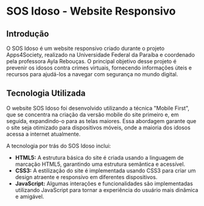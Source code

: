 # SOS Idoso - Website Responsivo

## Introdução

O SOS Idoso é um website responsivo criado durante o projeto Apps4Society, realizado na Universidade Federal da Paraíba e coordenado pela professora Ayla Rebouças. O principal objetivo desse projeto é prevenir os idosos contra crimes virtuais, fornecendo informações úteis e recursos para ajudá-los a navegar com segurança no mundo digital.

## Tecnologia Utilizada

O website SOS Idoso foi desenvolvido utilizando a técnica "Mobile First", que se concentra na criação da versão mobile do site primeiro e, em seguida, expandindo-o para as telas maiores. Essa abordagem garante que o site seja otimizado para dispositivos móveis, onde a maioria dos idosos acessa a internet atualmente.

A tecnologia por trás do SOS Idoso inclui:

- **HTML5:** A estrutura básica do site é criada usando a linguagem de marcação HTML5, garantindo uma estrutura semântica e acessível.
- **CSS3:** A estilização do site é implementada usando CSS3 para criar um design atraente e responsivo em diferentes dispositivos.
- **JavaScript:** Algumas interações e funcionalidades são implementadas utilizando JavaScript para tornar a experiência do usuário mais dinâmica e amigável.
